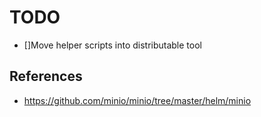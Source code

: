 <!--
SPDX-FileCopyrightText: 2025 NONE

SPDX-License-Identifier: Unlicense
-->

# TODO

- []Move helper scripts into distributable tool

## References

- https://github.com/minio/minio/tree/master/helm/minio
